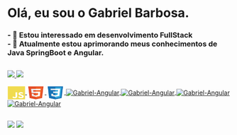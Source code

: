 
  <h1>Olá, eu sou o Gabriel Barbosa.</h1>


<h3>- 🔭 Estou interessado em desenvolvimento FullStack<br>
- 🌱 Atualmente estou aprimorando meus conhecimentos de Java SpringBoot e Angular.</h3>


##

<div>
  <a href="https://github.com/G4brielBarbosa">
<img height="180em" src="https://github-readme-stats.vercel.app/api?username=anuraghazra"/>
  <img height="180em" src="https://github-readme-stats.vercel.app/api/top-langs/?username=G4brielBarbosa&layout=compact&langs_count=7&theme=dark"/>
</div>
  
 <div style="display: inline_block"><br>
  <img align="center" alt="Gabriel-Js" height="30" width="40" src="https://raw.githubusercontent.com/devicons/devicon/master/icons/javascript/javascript-plain.svg">
  <img align="center" alt="Gabriel-HTML" height="30" width="40" src="https://raw.githubusercontent.com/devicons/devicon/master/icons/html5/html5-original.svg">
  <img align="center" alt="Gabriel-CSS" height="30" width="40" src="https://raw.githubusercontent.com/devicons/devicon/master/icons/css3/css3-original.svg">
  <img align="center" alt="Gabriel-Angular" height="30" width="40" src="https://user-images.githubusercontent.com/98058431/210595521-594df7f2-8b48-4b98-b775-c39ca1c2b2c1.svg">
  <img align="center" alt="Gabriel-Angular" height="30" width="40" src="https://user-images.githubusercontent.com/98058431/210595745-eb94d8ff-9c4e-49cb-9bb8-9b5a801f1178.svg">
  <img align="center" alt="Gabriel-Angular" height="30" width="40" src="https://user-images.githubusercontent.com/98058431/210595912-e42b76c7-73da-47de-aced-2ef099f0785f.svg">
   <img align="center" alt="Gabriel-Angular" height="30" width="40" src="https://user-images.githubusercontent.com/98058431/210596217-9664cd89-16c3-410d-b7a2-81b327f1a4a4.svg">




</div>
  
##
 
<div > 
  <a href = "mailto:gabrielba@outlook.com.br"><img src="https://img.shields.io/badge/Microsoft_Outlook-0078D4?style=for-the-badge&logo=microsoft-outlook&logoColor=white target="_blank"></a>
  <a href="https://www.linkedin.com/in/gabrielba10/" target="_blank"><img src="https://img.shields.io/badge/-LinkedIn-%230077B5?style=for-the-badge&logo=linkedin&logoColor=white" target="_blank"></a> 
    
